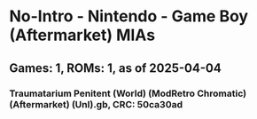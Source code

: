 # No-Intro - Nintendo - Game Boy (Aftermarket) MIAs
## Games: 1, ROMs: 1, as of 2025-04-04

### Traumatarium Penitent (World) (ModRetro Chromatic) (Aftermarket) (Unl).gb, CRC: 50ca30ad
